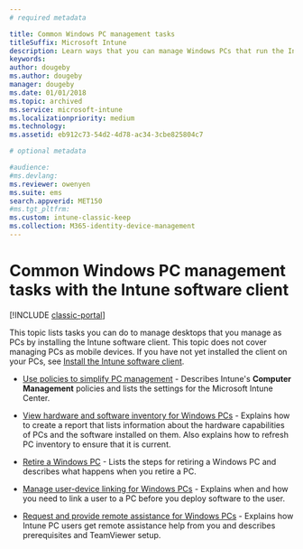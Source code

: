 ```yaml
---
# required metadata

title: Common Windows PC management tasks 
titleSuffix: Microsoft Intune
description: Learn ways that you can manage Windows PCs that run the Intune software client.
keywords:
author: dougeby
ms.author: dougeby
manager: dougeby
ms.date: 01/01/2018
ms.topic: archived
ms.service: microsoft-intune
ms.localizationpriority: medium
ms.technology:
ms.assetid: eb912c73-54d2-4d78-ac34-3cbe825804c7

# optional metadata

#audience:
#ms.devlang:
ms.reviewer: owenyen
ms.suite: ems
search.appverid: MET150
#ms.tgt_pltfrm:
ms.custom: intune-classic-keep
ms.collection: M365-identity-device-management
---
```


# Common Windows PC management tasks with the Intune software client

[!INCLUDE [classic-portal](includes/classic-portal.md)]

This topic lists tasks you can do to manage desktops that you manage as PCs by installing the Intune software client. This topic does not cover managing PCs as mobile devices. If you have not yet installed the client on your PCs, see [Install the Intune software client](install-the-windows-pc-client-with-microsoft-intune.md).


- [Use policies to simplify PC management](use-policies-to-simplify-windows-pc-management.md) - Describes Intune's **Computer Management** policies and lists the settings for the Microsoft Intune Center.

- [View hardware and software inventory for Windows PCs](view-hardware-and-software-inventory-for-windows-pcs-in-microsoft-intune.md) - Explains how to create a report that lists information about the hardware capabilities of PCs and the software installed on them. Also explains how to refresh PC inventory to ensure that it is current.

- [Retire a Windows PC](retire-a-windows-pc-with-microsoft-intune.md) - Lists the steps for retiring a Windows PC and describes what happens when you retire a PC.

- [Manage user-device linking for Windows PCs](manage-user-device-linking-for-windows-pcs-with-microsoft-intune.md) - Explains when and how you need to link a user to a PC before you deploy software to the user.

- [Request and provide remote assistance for Windows PCs](request-and-provide-remote-assistance-for-windows-pcs-in-microsoft-intune.md) - Explains how Intune PC users get remote assistance help from you and describes prerequisites and TeamViewer setup.


